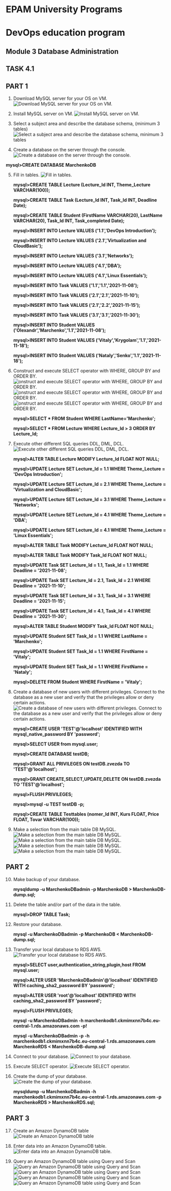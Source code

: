 # EPAM University Programs
# DevOps education program
## Module 3 Database Administration
## TASK 4.1 
## PART 1

1. Download MySQL server for your OS on VM.
	![Download MySQL server for your OS on VM.](https://github.com/MarchenkoOlexandr/DevOps_online_Vinnitsja_2021Q4/blob/3ec94dda364a7cdcc47ab25cd643249dcab28aac/m1/task4.1/Screenshot_1.png "Download MySQL server for your OS on VM.")

2. Install MySQL server on VM.
	![Install MySQL server on VM.](https://github.com/MarchenkoOlexandr/DevOps_online_Vinnitsja_2021Q4/blob/3ec94dda364a7cdcc47ab25cd643249dcab28aac/m1/task4.1/Screenshot_2.png "Install MySQL server on VM.")
	
3. Select a subject area and describe the database schema, (minimum 3 tables)
	![Select a subject area and describe the database schema, minimum 3 tables](https://github.com/MarchenkoOlexandr/DevOps_online_Vinnitsja_2021Q4/blob/3ec94dda364a7cdcc47ab25cd643249dcab28aac/m1/task4.1/Screenshot_3.png "Select a subject area and describe the database schema, minimum 3 tables")
	
4. Create a database on the server through the console.
	![Create a database on the server through the console.](https://github.com/MarchenkoOlexandr/DevOps_online_Vinnitsja_2021Q4/blob/3ec94dda364a7cdcc47ab25cd643249dcab28aac/m1/task4.1/Screenshot_4.png "Create a database on the server through the console.")
	
**mysql>CREATE DATABASE MarchenkoDB**
	
5. Fill in tables.
	![Fill in tables.](https://github.com/MarchenkoOlexandr/DevOps_online_Vinnitsja_2021Q4/blob/3ec94dda364a7cdcc47ab25cd643249dcab28aac/m1/task4.1/Screenshot_5.png "Fill in tables.")

	**mysql>CREATE TABLE Lecture (Lecture_Id INT, Theme_Lecture VARCHAR(100));**
	
	**mysql>CREATE TABLE Task (Lecture_Id INT, Task_Id INT, Deadline Date);**
		
	**mysql>CREATE TABLE Student (FirstName VARCHAR(20), LastName VARCHAR(20), Task_Id INT, Task_completed Date);**
			
	**mysql>INSERT INTO Lecture VALUES ('1.1','DevOps Introduction');**
	
	**mysql>INSERT INTO Lecture VALUES ('2.1','Virtualization and CloudBasic');**
	
	**mysql>INSERT INTO Lecture VALUES ('3.1','Networks');**
	
	**mysql>INSERT INTO Lecture VALUES ('4.1','DBA');**
	
	**mysql>INSERT INTO Lecture VALUES ('4.1','Linux Essentials');**

	**mysql>INSERT INTO Task VALUES ('1.1','1.1','2021-11-08');**
	
	**mysql>INSERT INTO Task VALUES ('2.1','2.1','2021-11-10');**
	
	**mysql>INSERT INTO Task VALUES ('2.1','2.2','2021-11-15');**
	
	**mysql>INSERT INTO Task VALUES ('3.1','3.1','2021-11-30');**

	**mysql>INSERT INTO Student VALUES ('Olexandr','Marchenko','1.1','2021-11-08');**
	
	**mysql>INSERT INTO Student VALUES ('Vitaly','Krygolam','1.1','2021-11-18');**
	
	**mysql>INSERT INTO Student VALUES ('Nataly','Senko','1.1','2021-11-18');**
	
	
6. Construct and execute SELECT operator with WHERE, GROUP BY and ORDER BY.
	![onstruct and execute SELECT operator with WHERE, GROUP BY and ORDER BY.](https://github.com/MarchenkoOlexandr/DevOps_online_Vinnitsja_2021Q4/blob/3ec94dda364a7cdcc47ab25cd643249dcab28aac/m1/task4.1/Screenshot_6.png "onstruct and execute SELECT operator with WHERE, GROUP BY and ORDER BY.")
	![onstruct and execute SELECT operator with WHERE, GROUP BY and ORDER BY.](https://github.com/MarchenkoOlexandr/DevOps_online_Vinnitsja_2021Q4/blob/3ec94dda364a7cdcc47ab25cd643249dcab28aac/m1/task4.1/Screenshot_7.png "onstruct and execute SELECT operator with WHERE, GROUP BY and ORDER BY.")
	![onstruct and execute SELECT operator with WHERE, GROUP BY and ORDER BY.](https://github.com/MarchenkoOlexandr/DevOps_online_Vinnitsja_2021Q4/blob/3ec94dda364a7cdcc47ab25cd643249dcab28aac/m1/task4.1/Screenshot_8.png "onstruct and execute SELECT operator with WHERE, GROUP BY and ORDER BY.")
	
	**mysql>SELECT * FROM Student WHERE LastName='Marchenko';**
	
	**mysql>SELECT * FROM Lecture WHERE Lecture_Id > 3 ORDER BY Lecture_Id;**

	
7. Execute other different SQL queries DDL, DML, DCL.
	![](https://github.com/MarchenkoOlexandr/DevOps_online_Vinnitsja_2021Q4/blob/3ec94dda364a7cdcc47ab25cd643249dcab28aac/m1/task4.1/Screenshot_9.png "Execute other different SQL queries DDL, DML, DCL.")
	
	**mysql>ALTER TABLE Lecture MODIFY Lecture_Id FLOAT NOT NULL;**

	**mysql>UPDATE Lecture SET Lecture_Id = 1.1 WHERE Theme_Lecture = 'DevOps Introduction';**
	
	**mysql>UPDATE Lecture SET Lecture_Id = 2.1 WHERE Theme_Lecture = 'Virtualization and CloudBasic';**
	
	**mysql>UPDATE Lecture SET Lecture_Id = 3.1 WHERE Theme_Lecture = 'Networks';**
	
	**mysql>UPDATE Lecture SET Lecture_Id = 4.1 WHERE Theme_Lecture = 'DBA';**
	
	**mysql>UPDATE Lecture SET Lecture_Id = 4.1 WHERE Theme_Lecture = 'Linux Essentials';**
	
	**mysql>ALTER TABLE Task MODIFY Lecture_Id FLOAT NOT NULL;**
	
	**mysql>ALTER TABLE Task MODIFY Task_Id FLOAT NOT NULL;**

	**mysql>UPDATE Task SET Lecture_Id = 1.1, Task_Id = 1.1 WHERE Deadline = '2021-11-08';**
	
	**mysql>UPDATE Task SET Lecture_Id = 2.1, Task_Id = 2.1 WHERE Deadline = '2021-11-10';**
	
	**mysql>UPDATE Task SET Lecture_Id = 3.1, Task_Id = 3.1 WHERE Deadline = '2021-11-15';**
	
	**mysql>UPDATE Task SET Lecture_Id = 4.1, Task_Id = 4.1 WHERE Deadline = '2021-11-30';**

	**mysql>ALTER TABLE Student MODIFY Task_Id FLOAT NOT NULL;**

	**mysql>UPDATE Student SET Task_Id = 1.1 WHERE LastName = 'Marchenko';**
	
	**mysql>UPDATE Student SET Task_Id = 1.1 WHERE FirstName = 'Vitaly';**
	
	**mysql>UPDATE Student SET Task_Id = 1.1 WHERE FirstName = 'Nataly';**
	
	**mysql>DELETE FROM Student WHERE FirstName = 'Vitaly';**

	
8. Create a database of new users with different privileges. Connect to the database as a new user and verify that the privileges allow or deny certain actions.
	![Create a database of new users with different privileges. Connect to the database as a new user and verify that the privileges allow or deny certain actions.](https://github.com/MarchenkoOlexandr/DevOps_online_Vinnitsja_2021Q4/blob/3ec94dda364a7cdcc47ab25cd643249dcab28aac/m1/task4.1/Screenshot_10.png "Create a database of new users with different privileges. Connect to the database as a new user and verify that the privileges allow or deny certain actions.")
	
	**mysql>CREATE USER 'TEST'@'localhost' IDENTIFIED WITH mysql_native_password BY 'password';**
	
	**mysql>SELECT USER from mysql.user;**
	
	**mysql>CREATE DATABASE testDB;**
	
	**mysql>GRANT ALL PRIVILEGES ON testDB.zvezda TO 'TEST'@'localhost';**
	
	**mysql>GRANT CREATE,SELECT,UPDATE,DELETE ON testDB.zvezda TO 'TEST'@'localhost';**
	
	**mysql>FLUSH PRIVILEGES;**
	
	**mysql>mysql -u TEST testDB -p;**
	
	**mysql>CREATE TABLE Testtables (nomer_Id INT, Kurs FLOAT, Price FLOAT, Tovar VARCHAR(100));**
	
9. Make a selection from the main table DB MySQL.
	![Make a selection from the main table DB MySQL.](https://github.com/MarchenkoOlexandr/DevOps_online_Vinnitsja_2021Q4/blob/3ec94dda364a7cdcc47ab25cd643249dcab28aac/m1/task4.1/Screenshot_11.png "Make a selection from the main table DB MySQL.")
	![Make a selection from the main table DB MySQL.](https://github.com/MarchenkoOlexandr/DevOps_online_Vinnitsja_2021Q4/blob/3ec94dda364a7cdcc47ab25cd643249dcab28aac/m1/task4.1/Screenshot_12.png "Make a selection from the main table DB MySQL.")
	![Make a selection from the main table DB MySQL.](https://github.com/MarchenkoOlexandr/DevOps_online_Vinnitsja_2021Q4/blob/3ec94dda364a7cdcc47ab25cd643249dcab28aac/m1/task4.1/Screenshot_13.png "Make a selection from the main table DB MySQL.")
	![Make a selection from the main table DB MySQL.](https://github.com/MarchenkoOlexandr/DevOps_online_Vinnitsja_2021Q4/blob/3ec94dda364a7cdcc47ab25cd643249dcab28aac/m1/task4.1/Screenshot_14.png "Make a selection from the main table DB MySQL.")

## PART 2

10. Make backup of your database.
 
	**mysqldump -u MarchenkoDBadmin -p MarchenkoDB > MarchenkoDB-dump.sql;**

11. Delete the table and/or part of the data in the table.
 
	**mysql>DROP TABLE Task;**

12. Restore your database.

	**mysql -u MarchenkoDBadmin -p MarchenkoDB < MarchenkoDB-dump.sql;**

13. Transfer your local database to RDS AWS.
	![Transfer your local database to RDS AWS.](https://github.com/MarchenkoOlexandr/DevOps_online_Vinnitsja_2021Q4/blob/3ec94dda364a7cdcc47ab25cd643249dcab28aac/m1/task4.1/Screenshot_15.png "Transfer your local database to RDS AWS.")

	**mysql>SELECT user,authentication_string,plugin,host FROM mysql.user;**
	
	**mysql>ALTER USER 'MarchenkoDBadmin'@'localhost' IDENTIFIED WITH caching_sha2_password BY 'password';**
	
	**mysql>ALTER USER 'root'@'localhost' IDENTIFIED WITH caching_sha2_password BY 'password';**
	
	**mysql>FLUSH PRIVILEGES;**
	
	**mysql -u MarchenkoDBadmin -h marchenkodb1.ckmimxnn7b4c.eu-central-1.rds.amazonaws.com -p!**
	
	**mysql -u MarchenkoDBadmin -p -h marchenkodb1.ckmimxnn7b4c.eu-central-1.rds.amazonaws.com MarchenkoRDS < MarchenkoDB-dump.sql**


14. Connect to your database.
	![Connect to your database.](https://github.com/MarchenkoOlexandr/DevOps_online_Vinnitsja_2021Q4/blob/3ec94dda364a7cdcc47ab25cd643249dcab28aac/m1/task4.1/Screenshot_16.png "Connect to your database.")

15. Execute SELECT operator.
	![Execute SELECT operator.](https://github.com/MarchenkoOlexandr/DevOps_online_Vinnitsja_2021Q4/blob/b710d78f70e6c79968f43c819721ee05b25bfe32/m1/task4.1/Screenshot_17.png "Execute SELECT operator.")

16. Create the dump of your database.
	![Create the dump of your database.](https://github.com/MarchenkoOlexandr/DevOps_online_Vinnitsja_2021Q4/blob/3ec94dda364a7cdcc47ab25cd643249dcab28aac/m1/task4.1/Screenshot_18.png "Create the dump of your database.")

	**mysqldump -u MarchenkoDBadmin -h marchenkodb1.ckmimxnn7b4c.eu-central-1.rds.amazonaws.com -p MarchenkoRDS > MarchenkoRDS.sql;**

## PART 3

17. Create an Amazon DynamoDB table
	![Create an Amazon DynamoDB table](https://github.com/MarchenkoOlexandr/DevOps_online_Vinnitsja_2021Q4/blob/3ec94dda364a7cdcc47ab25cd643249dcab28aac/m1/task4.1/Screenshot_19.png "Create an Amazon DynamoDB table")

18. Enter data into an Amazon DynamoDB table.
	![Enter data into an Amazon DynamoDB table.](https://github.com/MarchenkoOlexandr/DevOps_online_Vinnitsja_2021Q4/blob/3ec94dda364a7cdcc47ab25cd643249dcab28aac/m1/task4.1/Screenshot_20.png "Enter data into an Amazon DynamoDB table.")

19. Query an Amazon DynamoDB table using Query and Scan
	![Query an Amazon DynamoDB table using Query and Scan](https://github.com/MarchenkoOlexandr/DevOps_online_Vinnitsja_2021Q4/blob/3ec94dda364a7cdcc47ab25cd643249dcab28aac/m1/task4.1/Screenshot_21.png "Query an Amazon DynamoDB table using Query and Scan")
	![Query an Amazon DynamoDB table using Query and Scan](https://github.com/MarchenkoOlexandr/DevOps_online_Vinnitsja_2021Q4/blob/3ec94dda364a7cdcc47ab25cd643249dcab28aac/m1/task4.1/Screenshot_22.png "Query an Amazon DynamoDB table using Query and Scan")
	![Query an Amazon DynamoDB table using Query and Scan](https://github.com/MarchenkoOlexandr/DevOps_online_Vinnitsja_2021Q4/blob/3ec94dda364a7cdcc47ab25cd643249dcab28aac/m1/task4.1/Screenshot_23.png "Query an Amazon DynamoDB table using Query and Scan")
	![Query an Amazon DynamoDB table using Query and Scan](https://github.com/MarchenkoOlexandr/DevOps_online_Vinnitsja_2021Q4/blob/3ec94dda364a7cdcc47ab25cd643249dcab28aac/m1/task4.1/Screenshot_24.png "Query an Amazon DynamoDB table using Query and Scan")
